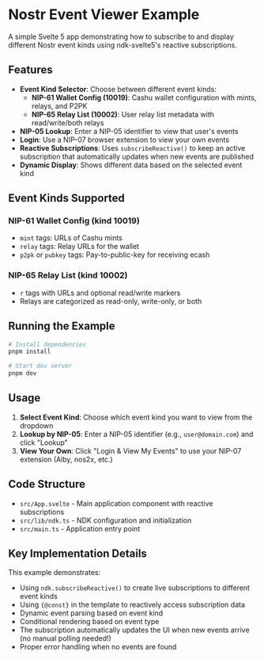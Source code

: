 # Nostr Event Viewer Example

A simple Svelte 5 app demonstrating how to subscribe to and display different Nostr event kinds using ndk-svelte5's reactive subscriptions.

## Features

- **Event Kind Selector**: Choose between different event kinds:
  - **NIP-61 Wallet Config (10019)**: Cashu wallet configuration with mints, relays, and P2PK
  - **NIP-65 Relay List (10002)**: User relay list metadata with read/write/both relays
- **NIP-05 Lookup**: Enter a NIP-05 identifier to view that user's events
- **Login**: Use a NIP-07 browser extension to view your own events
- **Reactive Subscriptions**: Uses `subscribeReactive()` to keep an active subscription that automatically updates when new events are published
- **Dynamic Display**: Shows different data based on the selected event kind

## Event Kinds Supported

### NIP-61 Wallet Config (kind 10019)
- `mint` tags: URLs of Cashu mints
- `relay` tags: Relay URLs for the wallet
- `p2pk` or `pubkey` tags: Pay-to-public-key for receiving ecash

### NIP-65 Relay List (kind 10002)
- `r` tags with URLs and optional read/write markers
- Relays are categorized as read-only, write-only, or both

## Running the Example

```bash
# Install dependencies
pnpm install

# Start dev server
pnpm dev
```

## Usage

1. **Select Event Kind**: Choose which event kind you want to view from the dropdown
2. **Lookup by NIP-05**: Enter a NIP-05 identifier (e.g., `user@domain.com`) and click "Lookup"
3. **View Your Own**: Click "Login & View My Events" to use your NIP-07 extension (Alby, nos2x, etc.)

## Code Structure

- `src/App.svelte` - Main application component with reactive subscriptions
- `src/lib/ndk.ts` - NDK configuration and initialization
- `src/main.ts` - Application entry point

## Key Implementation Details

This example demonstrates:
- Using `ndk.subscribeReactive()` to create live subscriptions to different event kinds
- Using `{@const}` in the template to reactively access subscription data
- Dynamic event parsing based on event kind
- Conditional rendering based on event type
- The subscription automatically updates the UI when new events arrive (no manual polling needed!)
- Proper error handling when no events are found
